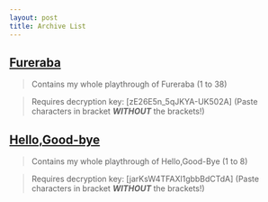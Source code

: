 ```yaml
---
layout: post
title: Archive List
---
```


## [Fureraba](https://mega.nz/#F!gkJ3kaLR)
> Contains my whole playthrough of Fureraba (1 to 38)

> Requires decryption key: [zE26E5n_5qJKYA-UK502A] (Paste characters in bracket ***WITHOUT*** the brackets!) 

## [Hello,Good-bye](https://mega.nz/#F!N8IBHa5L)
> Contains my whole playthrough of Hello,Good-Bye (1 to 8)

> Requires decryption key: [jarKsW4TFAXl1gbbBdCTdA] (Paste characters in bracket ***WITHOUT*** the brackets!) 
